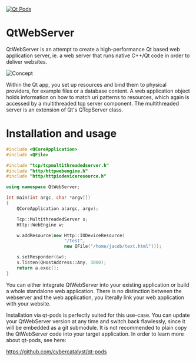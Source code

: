 [![Qt Pods](http://qt-pods.org/assets/logo.png "Qt Pods")](http://qt-pods.org)

# QtWebServer

QtWebServer is an attempt to create a high-performance Qt based web application server, ie. a web server that runs native C++/Qt code in order to deliver websites.

![Concept](https://github.com/cybercatalyst/qtwebserver/blob/master/qtwebserver.png "Concept")

Within the Qt app, you set up resources and bind them to physical providers, for example files or a database content. A web application object holds information on how to match uri patterns to resources, which again is accessed by a multithreaded tcp server component. The multithreaded server is an extension of Qt's QTcpServer class.

# Installation and usage

```cpp
#include <QCoreApplication>
#include <QFile>

#include "tcp/tcpmultithreadedserver.h"
#include "http/httpwebengine.h"
#include "http/httpiodeviceresource.h"

using namespace QtWebServer;

int main(int argc, char *argv[])
{
    QCoreApplication a(argc, argv);

    Tcp::MultithreadedServer s;
    Http::WebEngine w;

    w.addResource(new Http::IODeviceResource(
                      "/test",
                      new QFile("/home/jacob/text.html")));

    s.setResponder(&w);
    s.listen(QHostAddress::Any, 3000);
    return a.exec();
}
```

You can either integrate QtWebServer into your existing application or build a whole standalone web application. There is no distinction between the webserver and the web application, you literally link your web application with your website.

Installation via qt-pods is perfectly suited for this use-case. You can update your QtWebServer version at any time and switch back flawlessly, since it will be embedded as a git submodule. It is not recommended to plain copy the QtWebServer code into your target application. In order to learn more about qt-pods, see here:

https://github.com/cybercatalyst/qt-pods
